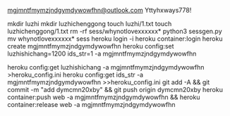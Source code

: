 mgjmntfmymzjndgymdywowfhn@outlook.com
Yttyhxways778!

mkdir luzhi
mkdir luzhichenggong
touch luzhi/1.txt
touch luzhichenggong/1.txt
rm -rf sess/whynotlovexxxxxx*
python3 sessgen.py
mv whynotlovexxxxxx* sess
heroku login -i
heroku container:login
heroku create mgjmntfmymzjndgymdywowfhn
heroku config:set luzhishichang=1200 ids_str=1 -a mgjmntfmymzjndgymdywowfhn

heroku config:get luzhishichang -a mgjmntfmymzjndgymdywowfhn >heroku_config.ini
heroku config:get ids_str -a mgjmntfmymzjndgymdywowfhn >>heroku_config.ini
git add -A && git commit -m "add dymcmn20xby" && git push origin dymcmn20xby
heroku container:push web -a mgjmntfmymzjndgymdywowfhn && heroku container:release web -a mgjmntfmymzjndgymdywowfhn
